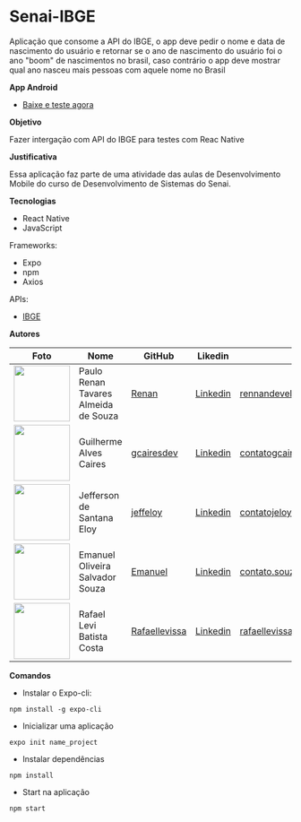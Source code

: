 # Senai-IBGE

Aplicação que consome a API do IBGE, o app deve pedir o nome e data de nascimento do usuário e retornar se o ano de nascimento do usuário foi o ano "boom" de nascimentos no brasil, caso contrário o app deve mostrar qual ano nasceu mais pessoas com aquele nome no Brasil

**App Android**

- [Baixe e teste agora](https://exp-shell-app-assets.s3.us-west-1.amazonaws.com/android/%40jeffeloy/appibge-13b49e8df8654c1997fc5c12ab104117-signed.apk)

**Objetivo**

Fazer intergação com API do IBGE para testes com Reac Native

**Justificativa**

Essa aplicação faz parte de uma atividade das aulas de Desenvolvimento Mobile do curso de Desenvolvimento de Sistemas do Senai.

**Tecnologias**

- React Native
- JavaScript

Frameworks:

- Expo
- npm
- Axios

APIs:

- [IBGE](https://servicodados.ibge.gov.br/api/docs)

**Autores**

| Foto                                                                                                                             | Nome                                 | GitHub                                            | Likedin                                                                      | E-mail                          |
| -------------------------------------------------------------------------------------------------------------------------------- | ------------------------------------ | ------------------------------------------------- | ---------------------------------------------------------------------------- | ------------------------------- |
| <img src="https://avatars2.githubusercontent.com/u/54914945?s=400&u=73f3713c0f0819ddb23a3bc3d819f5caa2630571&v=4" width="100px"> | Paulo Renan Tavares Almeida de Souza | [Renan](https://github.com/NannAlmeida)           | [Linkedin](https://www.linkedin.com/in/rennanalmeida/)                       | rennandeveloper@gmail.com       |
| <img src="https://avatars1.githubusercontent.com/u/54117888?s=460&u=aa7d6143c4e1fdab1ffa6e5fd5ebfe64572f2eae&v=4" width="100px"> | Guilherme Alves Caires               | [gcairesdev](https://github.com/gcairesdev)       | [Linkedin](https://linkedin/in/guilherme-caires/)                            | contatogcaires@gmail.com        |
| <img src="https://avatars2.githubusercontent.com/u/56545903?s=400&u=7445f50f4a7c02a76fef37d74a1f84b2bf2c7109&v=4" width="100px"> | Jefferson de Santana Eloy            | [jeffeloy](https://github.com/jeffeloy)         | [Linkedin](https://linkedin/in/jefferson-eloy)                               | contatojeloydev@gmail.com       |
| <img src="https://avatars1.githubusercontent.com/u/56510921?s=400&u=7896f90f57edb9075a897ef19e6fb41e047d62c5&v=4" width="100px"> | Emanuel Oliveira Salvador Souza      | [Emanuel](https://github.com/EmanuelOSSouza)      | [Linkedin](https://www.linkedin.com/in/emanuel-oliveira-souza-ba-ti058a125/) | contato.souza.emanuel@gmail.com |
| <img src="https://avatars0.githubusercontent.com/u/2124826?s=400&v=4" width="100px">                                             | Rafael Levi Batista Costa            | [Rafaellevissa](https://github.com/rafaellevissa) | [Linkedin](https://www.linkedin.com/in/rafael-costa-8791b258/)               | rafaellevissa@gmail.com         |

**Comandos**

- Instalar o Expo-cli:

`npm install -g expo-cli`

- Inicializar uma aplicação

`expo init name_project`

- Instalar dependências

`npm install`

- Start na aplicação

`npm start`
